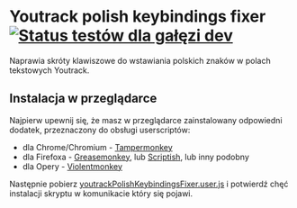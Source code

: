 Youtrack polish keybindings fixer [![Status testów dla gałęzi dev](https://travis-ci.org/kuc/Youtrack-polish-keybindings-fixer.svg?branch=dev)](https://travis-ci.org/kuc/Youtrack-polish-keybindings-fixer "Status testów dla gałęzi dev")
=================================

Naprawia skróty klawiszowe do wstawiania polskich znaków w polach tekstowych Youtrack.

## Instalacja w przeglądarce
Najpierw upewnij się, że masz w przeglądarce zainstalowany odpowiedni dodatek, przeznaczony do obsługi userscriptów:
* dla Chrome/Chromium - [Tampermonkey](https://chrome.google.com/webstore/detail/tampermonkey/dhdgffkkebhmkfjojejmpbldmpobfkfo?hl=pl)
* dla Firefoxa - [Greasemonkey](https://addons.mozilla.org/pl/firefox/addon/greasemonkey/), lub [Scriptish](https://addons.mozilla.org/pl/firefox/addon/scriptish/), lub inny podobny
* dla Opery - [Violentmonkey](https://addons.opera.com/pl/extensions/details/violent-monkey/)

Następnie pobierz [youtrackPolishKeybindingsFixer.user.js](https://github.com/kuc/Youtrack-polish-keybindings-fixer/raw/master/youtrackPolishKeybindingsFixer.user.js)
i potwierdź chęć instalacji skryptu w komunikacie który się pojawi.
